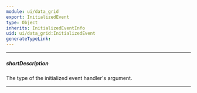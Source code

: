 ```yaml
---
module: ui/data_grid
export: InitializedEvent
type: Object
inherits: InitializedEventInfo
uid: ui/data_grid:InitializedEvent
generateTypeLink: 
---
```

---
##### shortDescription
The type of the initialized event handler's argument.

---
<!-- Description goes here -->